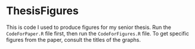 # ThesisFigures

This is code I used to produce figures for my senior thesis. 
Run the `CodeForPaper.R` file first, then run the `CodeForFigures.R` file. 
To get specific figures from the paper, consult the titles of the graphs. 